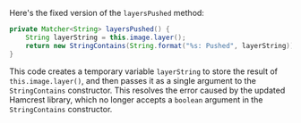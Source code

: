 Here's the fixed version of the `layersPushed` method:

```java
private Matcher<String> layersPushed() {
    String layerString = this.image.layer();
    return new StringContains(String.format("%s: Pushed", layerString));
}
```

This code creates a temporary variable `layerString` to store the result of `this.image.layer()`, and then passes it as a single argument to the `StringContains` constructor. This resolves the error caused by the updated Hamcrest library, which no longer accepts a `boolean` argument in the `StringContains` constructor.